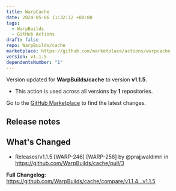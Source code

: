 ```yaml
---
title: WarpCache
date: 2024-05-06 11:32:12 +00:00
tags:
  - WarpBuilds
  - GitHub Actions
draft: false
repo: WarpBuilds/cache
marketplace: https://github.com/marketplace/actions/warpcache
version: v1.1.5
dependentsNumber: "1"
---
```



Version updated for **WarpBuilds/cache** to version **v1.1.5**.
- This action is used across all versions by **1** repositories.

Go to the [GitHub Marketplace](https://github.com/marketplace/actions/warpcache) to find the latest changes.

## Release notes

## What's Changed
* Releases/v1.1.5 [WARP-246] [WARP-256] by @prajjwaldimri in https://github.com/WarpBuilds/cache/pull/3


**Full Changelog**: https://github.com/WarpBuilds/cache/compare/v1.1.4...v1.1.5
